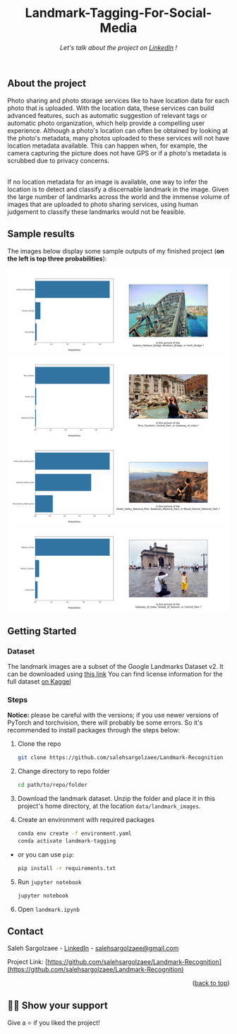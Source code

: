 <h1 align="center">Landmark-Tagging-For-Social-Media</h1>

<p align="center"><i>Let's talk about the project on <a href="https://www.linkedin.com/in/saleh-sargolzaee">LinkedIn</a> !</i></p>
<br>

## About the project
Photo sharing and photo storage services like to have location data for each photo that is uploaded. With the location data, these services can build advanced features, such as automatic suggestion of relevant tags or automatic photo organization, which help provide a compelling user experience. Although a photo's location can often be obtained by looking at the photo's metadata, many photos uploaded to these services will not have location metadata available. This can happen when, for example, the camera capturing the picture does not have GPS or if a photo's metadata is scrubbed due to privacy concerns.

<br/>
If no location metadata for an image is available, one way to infer the location is to detect and classify a discernable landmark in the image. Given the large number of landmarks across the world and the immense volume of images that are uploaded to photo sharing services, using human judgement to classify these landmarks would not be feasible.



## Sample results

 The images below display some sample outputs of my finished project (__on the left is top three probabilities__):
 
 ![Sydney_Harbour_Bridge](images/result2.png)
 ![Trevi_Fountain](images/result4.png)
 ![Death_valley2](images/result0.png)
 ![Gateway_of_India](images/result1.png)

## Getting Started

### Dataset

The landmark images are a subset of the Google Landmarks Dataset v2. It can be downloaded using [this link](https://udacity-dlnfd.s3-us-west-1.amazonaws.com/datasets/landmark_images.zip)
You can find license information for the full dataset [on Kaggel](https://www.kaggle.com/competitions/landmark-recognition-challenge/data)


### Steps 

__Notice:__  please be careful with the versions; if you use newer versions of PyTorch and torchvision, there will probably be some errors. So it's recommended to install packages through the steps below:

1. Clone the repo
   ```sh
   git clone https://github.com/salehsargolzaee/Landmark-Recognition   
   ```
2. Change directory to repo folder
   ```sh
   cd path/to/repo/folder
   ```
3. Download the landmark dataset. Unzip the folder and place it in this project's home directory, at the location `data/landmark_images`.

4. Create an environment with required packages
   ```sh
   conda env create -f environment.yaml
   conda activate landmark-tagging
   ```
- or you can use `pip`:

   ```sh
   pip install -r requirements.txt
   ```
5. Run `jupyter notebook`
    
   ```sh
   jupyter notebook
   ```
6. Open `landmark.ipynb`


## Contact

Saleh Sargolzaee - [LinkedIn](https://www.linkedin.com/in/saleh-sargolzaee) - salehsargolzaee@gmail.com

Project Link: [https://github.com/salehsargolzaee/Landmark-Recognition](https://github.com/salehsargolzaee/Landmark-Recognition)

<p align="right">(<a href="#top">back to top</a>)</p>

## :man_astronaut: Show your support

Give a ⭐️ if you liked the project!

